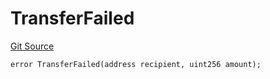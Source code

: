 # TransferFailed
[Git Source](https://github.com-VargaElod23/Taraxa-project/bridge/blob/996f61a29d91a8326c805bfdad924088129ae1a7/src/errors/ConnectorErrors.sol)


```solidity
error TransferFailed(address recipient, uint256 amount);
```

